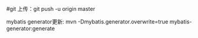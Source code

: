 #git 
上传：git push -u origin master


mybatis generator更新:
mvn -Dmybatis.generator.overwrite=true mybatis-generator:generate